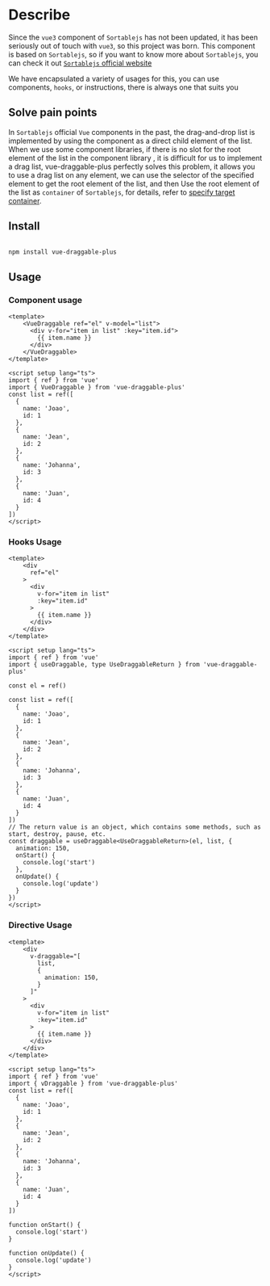 # Describe

Since the `vue3` component of `Sortablejs` has not been updated, it has been seriously out of touch with `vue3`, so this project was born. This component is based on `Sortablejs`, so if you want to know more about `Sortablejs`, you can check it out [`Sortablejs` official website](https://sortablejs.github.io/Sortable/)

We have encapsulated a variety of usages for this, you can use components, `hooks`, or instructions, there is always one that suits you

## Solve pain points

In `Sortablejs` official `Vue` components in the past, the drag-and-drop list is implemented by using the component as a direct child element of the list. When we use some component libraries, if there is no slot for the root element of the list in the component library , it is difficult for us to implement a drag list, vue-draggable-plus perfectly solves this problem, it allows you to use a drag list on any element, we can use the selector of the specified element to get the root element of the list, and then Use the root element of the list as `container` of `Sortablejs`, for details, refer to [specify target container](/demo/target-container/).

## Install

```bash

npm install vue-draggable-plus

```

## Usage

### Component usage

```vue
<template>
    <VueDraggable ref="el" v-model="list">
      <div v-for="item in list" :key="item.id">
        {{ item.name }}
      </div>
    </VueDraggable>
</template>

<script setup lang="ts">
import { ref } from 'vue'
import { VueDraggable } from 'vue-draggable-plus'
const list = ref([
  {
    name: 'Joao',
    id: 1
  },
  {
    name: 'Jean',
    id: 2
  },
  {
    name: 'Johanna',
    id: 3
  },
  {
    name: 'Juan',
    id: 4
  }
])
</script>
```

### Hooks Usage

```vue
<template>
    <div
      ref="el"
    >
      <div
        v-for="item in list"
        :key="item.id"
      >
        {{ item.name }}
      </div>
    </div>
</template>

<script setup lang="ts">
import { ref } from 'vue'
import { useDraggable, type UseDraggableReturn } from 'vue-draggable-plus'

const el = ref()

const list = ref([
  {
    name: 'Joao',
    id: 1
  },
  {
    name: 'Jean',
    id: 2
  },
  {
    name: 'Johanna',
    id: 3
  },
  {
    name: 'Juan',
    id: 4
  }
])
// The return value is an object, which contains some methods, such as start, destroy, pause, etc.
const draggable = useDraggable<UseDraggableReturn>(el, list, {
  animation: 150,
  onStart() {
    console.log('start')
  },
  onUpdate() {
    console.log('update')
  }
})
</script>
```

### Directive Usage

```vue
<template>
    <div
      v-draggable="[
        list,
        {
          animation: 150,
        }
      ]"
    >
      <div
        v-for="item in list"
        :key="item.id"
      >
        {{ item.name }}
      </div>
    </div>
</template>

<script setup lang="ts">
import { ref } from 'vue'
import { vDraggable } from 'vue-draggable-plus'
const list = ref([
  {
    name: 'Joao',
    id: 1
  },
  {
    name: 'Jean',
    id: 2
  },
  {
    name: 'Johanna',
    id: 3
  },
  {
    name: 'Juan',
    id: 4
  }
])

function onStart() {
  console.log('start')
}

function onUpdate() {
  console.log('update')
}
</script>
```
